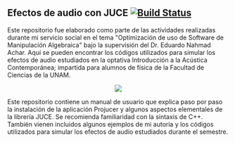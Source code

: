 ## Efectos de audio con JUCE [![Build Status](https://img.shields.io/badge/Estado%3A-Terminado-green)](https://img.shields.io/badge/Estado%3A-Terminado-green)

Este repositorio fue elaborado como parte de las actividades realizadas durante mi servicio social en el tema "Optimización de uso de Software de Manipulación Algebraica" bajo la supervisión del Dr. Eduardo Nahmad Achar. Aquí se pueden encontrar los códigos utilizados para simular los efectos de audio estudiados en la optativa Introducción a la Acústica Contemporánea; impartida para alumnos de física de la Facultad de Ciencias de la UNAM. 

<p align="center">
  <img src="https://upload.wikimedia.org/wikipedia/commons/6/6b/JUCE_Logo.png">
</p>

Este repositorio contiene un manual de usuario que explica paso por paso la instalación de la aplicación Projucer y algunos aspectos elementales de la librería JUCE. Se recomienda familiaridad con la sintaxis de C++. También vienen incluidos algunos ejemplos de mi autoría y los códigos utilizados para simular los efectos de audio estudiados durante el semestre. 

